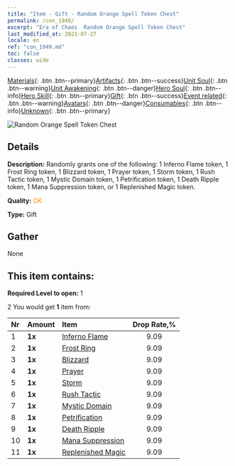 ```yaml
---
title: "Item - Gift - Random Orange Spell Token Chest"
permalink: /con_1949/
excerpt: "Era of Chaos  Random Orange Spell Token Chest"
last_modified_at: 2021-07-27
locale: en
ref: "con_1949.md"
toc: false
classes: wide
---
```

 [Materials](/Items/){: .btn .btn--primary}[Artifacts](/Items/Artifacts/){: .btn .btn--success}[Unit Soul](/Items/UnitSoul/){: .btn .btn--warning}[Unit Awakening](/Items/UnitAwakening/){: .btn .btn--danger}[Hero Soul](/Items/HeroSoul/){: .btn .btn--info}[Hero Skill](/Items/HeroSkill/){: .btn .btn--primary}[Gift](/Items/Gift/){: .btn .btn--success}[Event related](/Items/Events/){: .btn .btn--warning}[Avatars](/Items/Avatars/){: .btn .btn--danger}[Consumables](/Items/Consumables/){: .btn .btn--info}[Unknown](/Items/Unknown/){: .btn .btn--primary}

 ![Random Orange Spell Token Chest](/images/t/i_7012.png)

## Details
 **Description:** Randomly grants one of the following: 1 Inferno Flame token, 1 Frost Ring token, 1 Blizzard token, 1 Prayer token, 1 Storm token, 1 Rush Tactic token, 1 Mystic Domain token, 1 Petrification token, 1 Death Ripple token, 1 Mana Suppression token, or 1 Replenished Magic token.

 **Quality:** <span style="color: #FF8C00">OK</span>

 **Type:** Gift

## Gather

  None

## This item contains:

 **Required Level to open:** 1

 2 You would get **1** item  from:

  | Nr | Amount |     Item    | Drop Rate,% |
  |:---|:-------|:------------|:---------:|
  | 1 |  **1x** | [Inferno Flame](/Items/her_406/) | 9.09 | 
  | 2 |  **1x** | [Frost Ring](/Items/her_421/) | 9.09 | 
  | 3 |  **1x** | [Blizzard](/Items/her_423/) | 9.09 | 
  | 4 |  **1x** | [Prayer](/Items/her_432/) | 9.09 | 
  | 5 |  **1x** | [Storm](/Items/her_445/) | 9.09 | 
  | 6 |  **1x** | [Rush Tactic](/Items/her_450/) | 9.09 | 
  | 7 |  **1x** | [Mystic Domain](/Items/her_470/) | 9.09 | 
  | 8 |  **1x** | [Petrification](/Items/her_471/) | 9.09 | 
  | 9 |  **1x** | [Death Ripple](/Items/her_456/) | 9.09 | 
  | 10 |  **1x** | [Mana Suppression](/Items/her_480/) | 9.09 | 
  | 11 |  **1x** | [Replenished Magic](/Items/her_482/) | 9.09 | 
